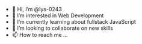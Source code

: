 - 👋 Hi, I’m @lys-0243
- 👀 I’m interested in Web Development
- 🌱 I’m currently learning about fullstack JavaScript
- 💞️ I’m looking to collaborate on new skills
- 📫 How to reach me ...

<!---
lys-0243/lys-0243 is a ✨ special ✨ repository because its `README.md` (this file) appears on your GitHub profile.
You can click the Preview link to take a look at your changes.
--->
